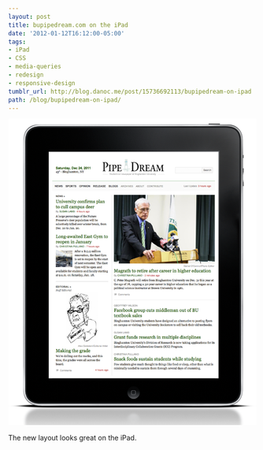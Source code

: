 ```yaml
---
layout: post
title: bupipedream.com on the iPad
date: '2012-01-12T16:12:00-05:00'
tags:
- iPad
- CSS
- media-queries
- redesign
- responsive-design
tumblr_url: http://blog.danoc.me/post/15736692113/bupipedream-on-ipad
path: /blog/bupipedream-on-ipad/
---
```


![Pipe Dream on an iPad](./pd-ipad.png)

The new layout looks great on the iPad.
